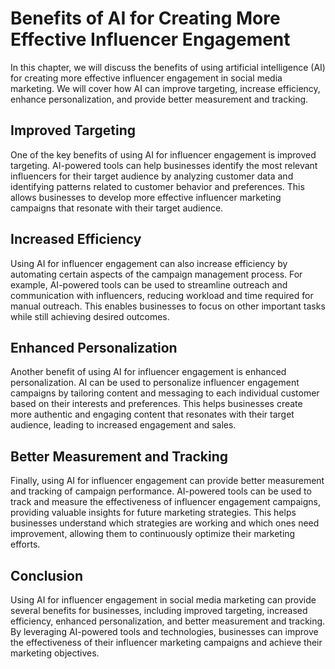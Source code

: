 Benefits of AI for Creating More Effective Influencer Engagement
=======================================================================================================================

In this chapter, we will discuss the benefits of using artificial intelligence (AI) for creating more effective influencer engagement in social media marketing. We will cover how AI can improve targeting, increase efficiency, enhance personalization, and provide better measurement and tracking.

Improved Targeting
------------------

One of the key benefits of using AI for influencer engagement is improved targeting. AI-powered tools can help businesses identify the most relevant influencers for their target audience by analyzing customer data and identifying patterns related to customer behavior and preferences. This allows businesses to develop more effective influencer marketing campaigns that resonate with their target audience.

Increased Efficiency
--------------------

Using AI for influencer engagement can also increase efficiency by automating certain aspects of the campaign management process. For example, AI-powered tools can be used to streamline outreach and communication with influencers, reducing workload and time required for manual outreach. This enables businesses to focus on other important tasks while still achieving desired outcomes.

Enhanced Personalization
------------------------

Another benefit of using AI for influencer engagement is enhanced personalization. AI can be used to personalize influencer engagement campaigns by tailoring content and messaging to each individual customer based on their interests and preferences. This helps businesses create more authentic and engaging content that resonates with their target audience, leading to increased engagement and sales.

Better Measurement and Tracking
-------------------------------

Finally, using AI for influencer engagement can provide better measurement and tracking of campaign performance. AI-powered tools can be used to track and measure the effectiveness of influencer engagement campaigns, providing valuable insights for future marketing strategies. This helps businesses understand which strategies are working and which ones need improvement, allowing them to continuously optimize their marketing efforts.

Conclusion
----------

Using AI for influencer engagement in social media marketing can provide several benefits for businesses, including improved targeting, increased efficiency, enhanced personalization, and better measurement and tracking. By leveraging AI-powered tools and technologies, businesses can improve the effectiveness of their influencer marketing campaigns and achieve their marketing objectives.
